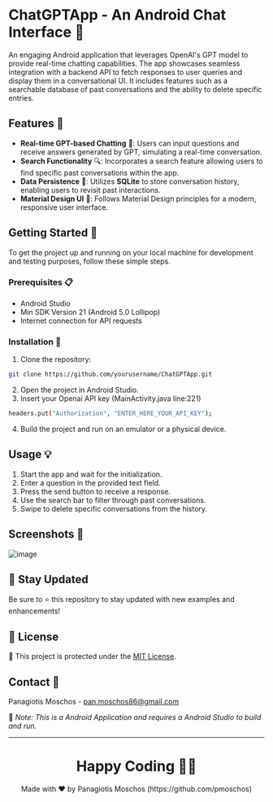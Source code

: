 # ChatGPTApp - An Android Chat Interface 📱

An engaging Android application that leverages OpenAI's GPT model to provide real-time chatting capabilities. The app showcases seamless integration with a backend API to fetch responses to user queries and display them in a conversational UI. It includes features such as a searchable database of past conversations and the ability to delete specific entries.

## Features 🌟

- **Real-time GPT-based Chatting** 💬: Users can input questions and receive answers generated by GPT, simulating a real-time conversation.
- **Search Functionality** 🔍: Incorporates a search feature allowing users to find specific past conversations within the app.
- **Data Persistence** 📁: Utilizes **SQLite** to store conversation history, enabling users to revisit past interactions.
- **Material Design UI** 🎨: Follows Material Design principles for a modern, responsive user interface.

## Getting Started 🚀

To get the project up and running on your local machine for development and testing purposes, follow these simple steps.

### Prerequisites 📋

- Android Studio
- Min SDK Version 21 (Android 5.0 Lollipop)
- Internet connection for API requests

### Installation 🔧

1. Clone the repository:

```bash
git clone https://github.com/yourusername/ChatGPTApp.git
```

2. Open the project in Android Studio.
3. Insert your Openai API key (MainActivity.java line:221)
```bash
headers.put("Authorization", "ENTER_HERE_YOUR_API_KEY");
```
4. Build the project and run on an emulator or a physical device.

## Usage 💡

1. Start the app and wait for the initialization.
2. Enter a question in the provided text field.
3. Press the send button to receive a response.
4. Use the search bar to filter through past conversations.
5. Swipe to delete specific conversations from the history.

## Screenshots 📸

![image](https://github.com/pmoschos/ChatGPTApplication/assets/133533759/23a9e6b6-8256-4fc7-8f45-0d42c6162c20)

## 📢 Stay Updated

Be sure to ⭐ this repository to stay updated with new examples and enhancements!

## 📄 License
🔐 This project is protected under the [MIT License](https://mit-license.org/).


## Contact 📧
Panagiotis Moschos - pan.moschos86@gmail.com

🔗 *Note: This is a Android Application and requires a Android Studio to build and run.*

---
<h1 align=center>Happy Coding 👨‍💻 </h1>

<p align="center">
  Made with ❤️ by Panagiotis Moschos (https://github.com/pmoschos)
</p>
